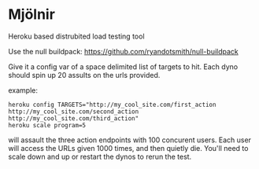 Mjölnir
=======

Heroku based distrubited load testing tool

Use the null buildpack: https://github.com/ryandotsmith/null-buildpack

Give it a config var of a space delimited list of targets to hit. Each dyno should spin up 20 assults on the urls provided.

example:

    heroku config TARGETS="http://my_cool_site.com/first_action http://my_cool_site.com/second_action http://my_cool_site.com/third_action"
    heroku scale program=5


will assault the three action endpoints with 100 concurent users. Each user will access the URLs given 1000 times, and then quietly die. You'll need to scale down and up or restart the dynos to rerun the test.


